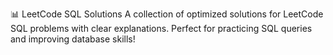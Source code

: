 📊 LeetCode SQL Solutions
A collection of optimized solutions for LeetCode SQL problems with clear explanations. Perfect for practicing SQL queries and improving database skills!
